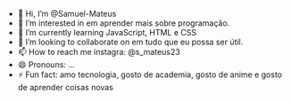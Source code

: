- 👋 Hi, I’m @Samuel-Mateus
- 👀 I’m interested in em aprender mais sobre programação.
- 🌱 I’m currently learning JavaScript, HTML e CSS
- 💞️ I’m looking to collaborate on em tudo que eu possa ser útil.
- 📫 How to reach me instagra: @s_mateus23
- 😄 Pronouns: ...
- ⚡ Fun fact: amo tecnologia, gosto de academia, gosto de anime e gosto de aprender coisas novas

<!---
Samuel-Mateus/Samuel-Mateus is a ✨ special ✨ repository because its `README.md` (this file) appears on your GitHub profile.
You can click the Preview link to take a look at your changes.
--->
